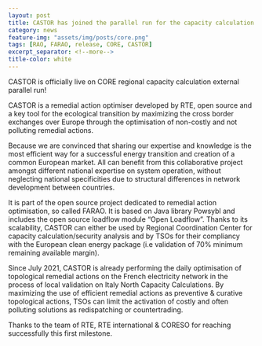 ```yaml
---
layout: post
title: CASTOR has joined the parallel run for the capacity calculation of the CORE region
category: news
feature-img: "assets/img/posts/core.png"
tags: [RAO, FARAO, release, CORE, CASTOR]
excerpt_separator: <!--more-->
title-color: white
---
```


CASTOR is officially live on CORE regional capacity calculation external parallel run! <!--more-->

CASTOR is a remedial action optimiser developed by RTE, open source and a key tool for the ecological transition by maximizing the cross border exchanges over Europe through the optimisation of non-costly and not polluting remedial actions.

Because we are convinced that sharing our expertise and knowledge is the most efficient way for a successful energy transition and creation of a common European market. All can benefit from this collaborative project amongst different national expertise on system operation, without neglecting national specificities due to structural differences in network development between countries.

It is part of the open source project dedicated to remedial action optimisation, so called FARAO. It is based on Java library Powsybl and includes the open source loadflow module “Open Loadflow”.
Thanks to its scalability, CASTOR can either be used by Regional Coordination Center for capacity calculation/security analysis and by TSOs for their compliancy with the European clean energy package (i.e validation of 70% minimum remaining available margin).

Since July 2021, CASTOR is already performing the daily optimisation of topological remedial actions on the French electricity network in the process of local validation on Italy North Capacity Calculations. By maximizing the use of efficient remedial actions as preventive & curative topological actions, TSOs can limit the activation of costly and often polluting solutions as redispatching or countertrading.

Thanks to the team of RTE, RTE international & CORESO for reaching successfully this first milestone.